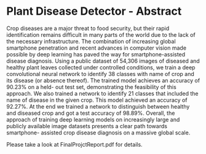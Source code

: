 # Plant Disease Detector - Abstract

Crop diseases are a major threat to food security, but their rapid identification remains difficult in many parts of the world due to the lack of the necessary infrastructure. The combination of increasing global smartphone penetration and recent advances in computer vision made possible by deep learning has paved the way for smartphone-assisted disease diagnosis. Using a public dataset of 54,306 images of diseased and healthy plant leaves collected under controlled conditions, we train a deep convolutional neural network to identify 38 classes with name of crop and its disease (or absence thereof). The trained model achieves an accuracy of 90.23% on a held- out test set, demonstrating the feasibility of this approach. We also trained a network to identify 21 classes that included the name of disease in the given crop. This model achieved an accuracy of 92.27%. At the end we trained a network to distinguish between healthy and diseased crop and got a test accuracy of 98.89%. Overall, the approach of training deep learning models on increasingly large and publicly available image datasets presents a clear path towards smartphone- assisted crop disease diagnosis on a massive global scale.


Please take a look at FinalProjctReport.pdf for details.